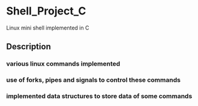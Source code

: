 # Shell_Project_C
Linux mini shell implemented in C

## Description

### various linux commands implemented
### use of forks, pipes and signals to control these commands
### implemented data structures to store data of some commands
